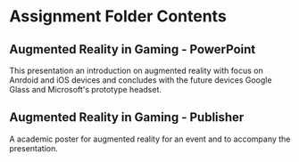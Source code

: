 # Assignment Folder Contents

## Augmented Reality in Gaming - PowerPoint
This presentation an introduction on augmented reality with focus on Anrdoid and iOS devices and concludes with 
the future devices Google Glass and Microsoft's prototype headset.

## Augmented Reality in Gaming - Publisher
A academic poster for augmented reality for an event and to accompany the presentation.
